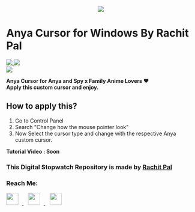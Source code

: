 <p align="center">
    <img src="https://telegra.ph/file/ede250258402549bcc084.gif">
</p>

# Anya Cursor for Windows By Rachit Pal

<a href="https://drive.google.com/file/d/14oarsJNrtuw0IzWXmYbli6EUxA6wh5_O/view?usp=sharing"> <img src="https://svgur.com/i/itV.svg" />
<a href="https://drive.google.com/file/d/14oarsJNrtuw0IzWXmYbli6EUxA6wh5_O/view?usp=sharing"> <img src="https://svgur.com/i/itd.svg" /> <br>
<a href="https://drive.google.com/file/d/14oarsJNrtuw0IzWXmYbli6EUxA6wh5_O/view?usp=sharing"> <img src="https://svgur.com/i/isR.svg" /> </a>

<b> Anya Cursor for Anya and Spy x Family Anime Lovers ♥️ <br> Apply this custom cursor and enjoy. </b>

## How to apply this?

1. Go to Control Panel
2. Search "Change how the mouse pointer look"
3. Now Select the cursor type and change with the respective Anya custom cursor.

<b> Tutorial Video : Soon </b>

### This Digital Stopwatch Repository is made by [Rachit Pal](https://www.github.com/Rachit-Pal/)

### Reach Me:

<a href="https://t.me/SAlTAM4" target="_blank">
  <img style="margin-right: 10px;" width="32" height="32" src="https://www.freepnglogos.com/uploads/telegram-logo-png-0.png">
</a>&nbsp;&nbsp;

<a href="https://www.instagram.com/RachitKrPal/" target="_blank">
  <img style="margin-right: 10px;" width="32" height="32" src="https://www.freepnglogos.com/uploads/logo-ig-png/logo-ig-instagram-new-logo-vector-download-13.png">
</a>&nbsp;&nbsp;

<a href="https://www.twitter.com/RachitKrPal/" target="_blank">
  <img style="margin-right: 10px," width="32" height="32 "src="https://www.freepnglogos.com/uploads/twitter-logo-png/twitter-icon-circle-png-logo-8.png"></a>
